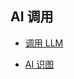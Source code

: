 ## AI 调用

- [调用 LLM](./call_llm-zh_CN.md)

- [AI 识图](./ai_vision-zh_CN.md)

<!-- - [用 AI 绘制]

- [文本朗读]

- [Remote Chat] -->


